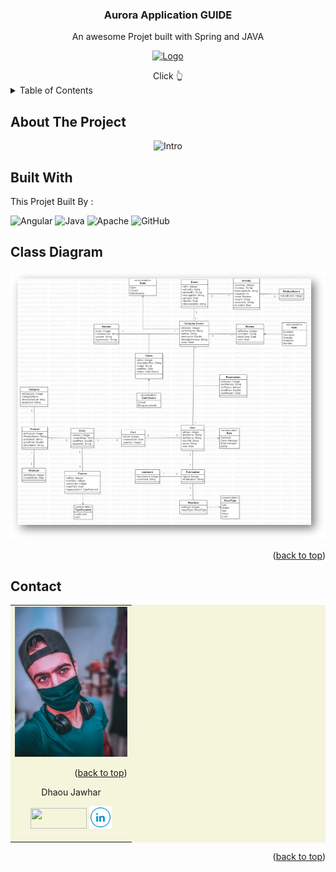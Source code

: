 <a name="readme-top"></a>
<!--
<!-- PROJECT LOGO -->

<h3 align="center">Aurora Application GUIDE</h3>

  <p align="center">
    An awesome Projet built with Spring and JAVA
  <br/>
<div align="center">
  <a href="https://github.com/Dhaou-Jawhar/Pidev-Aurora/blob/master/src/main/resources/templates/assets/aurora.pdf">
    <img src="https://github.com/Dhaou-Jawhar/Pidev-Aurora/blob/master/src/main/resources/templates/assets/logo.gif" alt="Logo" />
  </a>
   </p> 
   Click 👆
</div>

<!-- TABLE OF CONTENTS -->
<details>
  <summary>Table of Contents</summary>
  <ol>
    <li>
      <a href="#about-the-project">About The Project</a>
      <ul>
        <li><a href="#built-with">Built With</a></li>
      </ul>
    </li>
    <li>
      <a href="#getting-started">Getting Started</a>
      <ul>
        <li><a href="#class-diagram">Class Diagram</a></li>
        <li><a href="#installation">Installation</a></li>
      </ul>
    </li>
    <li><a href="#usage">Usage</a></li>
    <li><a href="#roadmap">Roadmap</a></li>
    <li><a href="#contributing">Contributing</a></li>
    <li><a href="#license">License</a></li>
    <li><a href="#contact">Contact</a></li>
    <li><a href="#acknowledgments">Acknowledgments</a></li>
  </ol>
</details>
  
  
  <!-- ABOUT THE PROJECT -->
## About The Project

<p align="center">
<img src="https://github.com/Dhaou-Jawhar/Pidev-Aurora/blob/master/src/main/resources/templates/assets/app.gif" alt="Intro" />
</p>


<!-- ABOUT THE PROJECT -->
## Built With 

This Projet Built By : <br>

![Angular](https://img.shields.io/badge/angular-%23DD0031.svg?style=for-the-badge&logo=angular&logoColor=white)
![Java](https://img.shields.io/badge/java-%23ED8B00.svg?style=for-the-badge&logo=java&logoColor=white)
![Apache](https://img.shields.io/badge/apache-%23D42029.svg?style=for-the-badge&logo=apache&logoColor=white)
![GitHub](https://img.shields.io/badge/github-%23121011.svg?style=for-the-badge&logo=github&logoColor=white)

## Class Diagram
<p align="center">
<img src="https://github.com/Dhaou-Jawhar/Pidev-Aurora/blob/master/src/main/resources/templates/assets/class-diag.png" alt="Intro" />
</p>

<p align="right">(<a href="#readme-top">back to top</a>)</p>

<!-- CONTACT -->
## Contact

<table style="background-color:#F5F5DC">
<div>
<tr>
<td>
<img src="https://github.com/Dhaou-Jawhar/Dhaou-Jawhar/blob/main/be259bd5-577b-4aa8-b27a-250649810988.png" width="180"/>

<p align="right">(<a href="#readme-top">back to top</a>)</p>

  <p align="center">Dhaou Jawhar</p>

<p align="center">
<a href = "https://github.com/Dhaou-Jawhar"><img src = "https://img.shields.io/badge/github-%23121011.svg?style=for-the-badge&logo=github&logoColor=white" width="90" height = "33"/></a>
<a href = "https://www.linkedin.com/in/dhaou-jawhar/"><img src = "https://github.com/harshalrj25/MasterAssetsRepo/blob/master/linkedInLogo.svg" width="36" height="36"/></a>
</p>
</td>
</tr> 
</table>

<p align="right">(<a href="#readme-top">back to top</a>)</p>
